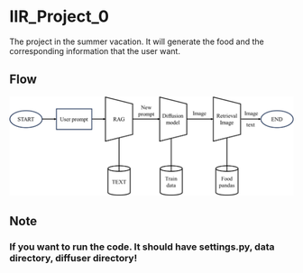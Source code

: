 # IIR_Project_0
The project in the summer vacation. It will generate the food and the corresponding information that the user want.

## Flow
![image](https://github.com/Azure0413-project/IIR_Project_0/blob/main/flow.png)

## Note
### If you want to run the code. It should have settings.py, data directory, diffuser directory!
